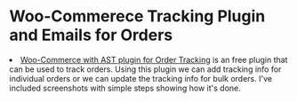# Woo-Commerece Tracking Plugin and Emails for Orders
<ui>
  <li>
    <a href="https://github.com/saikumargandhi/Woo-Commerece/blob/main/Woocommerce%20tracking%20plugin%20working.docx">Woo-Commerce with AST plugin for Order Tracking</a> is an free plugin that can be used to track orders. Using this plugin we can add tracking info for individual orders or we can update the tracking info for bulk orders. I've included screenshots with simple steps showing how it's done.
  </li>
</ui>
